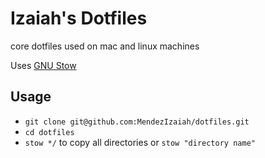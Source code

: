 # Izaiah's Dotfiles 
core dotfiles used on mac and linux machines

Uses [GNU Stow](https://www.gnu.org/software/stow/)

## Usage
- `git clone git@github.com:MendezIzaiah/dotfiles.git`
- `cd dotfiles`
- `stow */` to copy all directories or `stow "directory name"`
